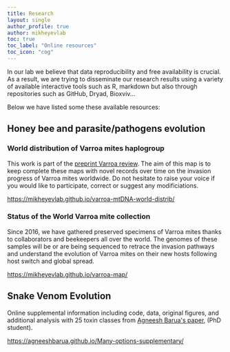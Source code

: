 ```yaml
---
title: Research
layout: single
author_profile: true
author: mikheyevlab
toc: true
toc_label: "Online resources"
toc_icon: "cog"
---
```


In our lab we believe that data reproducibility and free availability is crucial. As a result, we are trying to disseminate our research results using a variety of available interactive tools such as R, markdown but also through repositories such as GitHub, Dryad, Bioxviv...

Below we have listed some these available resources:


## Honey bee and parasite/pathogens evolution
### World distribution of Varroa mites haplogroup
This work is part of the [preprint Varroa review](https://www.preprints.org/manuscript/202002.0374/v1). The aim of this map is to keep complete these maps with novel records over time on the invasion progress of Varroa mites worldwide. Do not hesitate to raise your voice if you would like to participate, correct or suggest any modificiations.

https://mikheyevlab.github.io/varroa-mtDNA-world-distrib/

### Status of the World Varroa mite collection
Since 2016, we have gathered preserved specimens of Varroa mites thanks to collaborators and beekeepers all over the world. The genomes of these samples will be or are being sequenced to retrace the invasion pathways and understand the evolution of Varroa mites on their new hosts following host switch and global spread.

https://mikheyevlab.github.io/varroa-map/


## Snake Venom Evolution
Online supplemental information including code, data, original figures, and additional analysis with 25 toxin classes from [Agneesh Barua's paper](https://academic.oup.com/mbe/article/36/9/1964/5492084#163586587), (PhD student). 

https://agneeshbarua.github.io/Many-options-supplementary/
